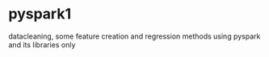 # pyspark1
datacleaning, some feature creation and regression methods using pyspark and its libraries only
